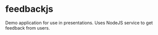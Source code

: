 # feedbackjs

Demo application for use in presentations. Uses NodeJS service to get feedback from users.
